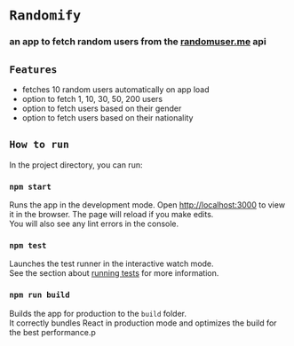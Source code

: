 # `Randomify`
### an app to fetch random users from the [randomuser.me](https://randomuser.me/api/) api


## `Features`

- fetches 10 random users automatically on app load
- option to fetch 1, 10, 30, 50, 200 users
- option to fetch users based on their gender
- option to fetch users based on their nationality

## `How to run`
In the project directory, you can run:
### `npm start`

Runs the app in the development mode.
Open [http://localhost:3000](http://localhost:3000) to view it in the browser.
The page will reload if you make edits.\
You will also see any lint errors in the console.

### `npm test`
Launches the test runner in the interactive watch mode.\
See the section about [running tests](https://facebook.github.io/create-react-app/docs/running-tests) for more information.

### `npm run build`
Builds the app for production to the `build` folder.\
It correctly bundles React in production mode and optimizes the build for the best performance.p
